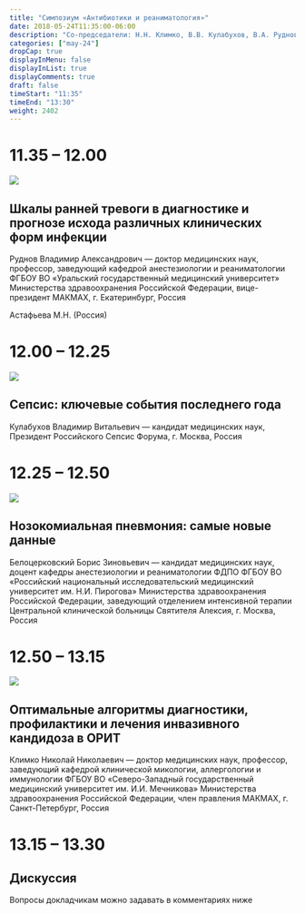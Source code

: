 ```yaml
---
title: "Симпозиум «Антибиотики и реаниматология»"
date: 2018-05-24T11:35:00-06:00
description: "Со-председатели: Н.Н. Климко, В.В. Кулабухов, В.А. Руднов"
categories: ["may-24"]
dropCap: true
displayInMenu: false
displayInList: true
displayComments: true
draft: false
timeStart: "11:35"
timeEnd: "13:30"
weight: 2402
---
```


<div class="card-container">
    <div class="event-card" >
        <div class="card-time-container-person">
            <h1>11.35 – 12.00</h1>
        </div>
        <div class="card-img-container-person">
            <picture>
                <img src="https://pp.userapi.com/c855332/v855332166/3e9a3/g-bD0TqHgvA.jpg" class="card-img-person">
            </picture>
        </div>
        <div class="card-body-person">
            <h2 class="card-title">Шкалы ранней тревоги в диагностике и прогнозе исхода различных клинических форм инфекции</h2>
            <p class="card-text">Руднов Владимир Александрович — доктор медицинских наук, профессор, заведующий кафедрой анестезиологии и реаниматологии ФГБОУ ВО «Уральский государственный медицинский университет» Министерства здравоохранения Российской Федерации, вице-президент МАКМАХ, г. Екатеринбург, Россия</p>
                        <p class="card-text">Астафьева М.Н. (Россия)</p>
        </div>
    </div>
    <div class="event-card" >
        <div class="card-time-container-person">
            <h1>12.00 – 12.25</h1>
        </div>
        <div class="card-img-container-person">
            <picture>
                <img src="https://pp.userapi.com/c855332/v855332166/3ea73/pdWfXNAuNjU.jpg" class="card-img-person">
            </picture>
        </div>
        <div class="card-body-person">
            <h2 class="card-title">Сепсис: ключевые события последнего года</h2>
            <p class="card-text">Кулабухов Владимир Витальевич — кандидат медицинских наук, Президент Российского Сепсис Форума, г. Москва, Россия</p>
        </div>
    </div>
    <div class="event-card" >
        <div class="card-time-container-person">
            <h1>12.25 – 12.50</h1>
        </div>
        <div class="card-img-container-person">
            <picture>
                <img src="https://pp.userapi.com/c855332/v855332166/3eb03/xeSJwubmrzw.jpg" class="card-img-person">
            </picture>
        </div>
        <div class="card-body-person">
            <h2 class="card-title">Нозокомиальная пневмония: самые новые данные</h2>
            <p class="card-text">Белоцерковский Борис Зиновьевич — кандидат медицинских наук, доцент кафедры анестезиологии и реаниматологии ФДПО ФГБОУ ВО «Российский национальный исследовательский медицинский университет им. Н.И. Пирогова» Министерства здравоохранения Российской Федерации, заведующий отделением интенсивной терапии Центральной клинической больницы Святителя Алексия, г. Москва, Россия</p>
        </div>
    </div>
    <div class="event-card" >
        <div class="card-time-container-person">
            <h1>12.50 – 13.15</h1>
        </div>
        <div class="card-img-container-person">
            <picture>
                <img src="https://pp.userapi.com/c855332/v855332166/3e98b/dHMLlQ8_aAo.jpg" class="card-img-person">
            </picture>
        </div>
        <div class="card-body-person">
            <h2 class="card-title">Оптимальные алгоритмы диагностики, профилактики и лечения инвазивного кандидоза в ОРИТ</h2>
            <p class="card-text">Климко Николай Николаевич — доктор медицинских наук, профессор, заведующий кафедрой клинической микологии, аллергологии и иммунологии ФГБОУ ВО «Северо-Западный государственный медицинский университет им. И.И. Мечникова» Министерства здравоохранения Российской Федерации, член правления МАКМАХ, г. Санкт-Петербург, Россия</p>
        </div>
            </div>
      <div class="event-card" >
        <div class="card-time-container-person-no-picture">
            <h1>13.15 – 13.30</h1>
        </div>
        <div class="card-body-person">
            <h2 class="card-title">Дискуссия</h2>
            <p class="card-text">Вопросы докладчикам можно задавать в комментариях ниже</p>
        </div>
    </div>
</div>